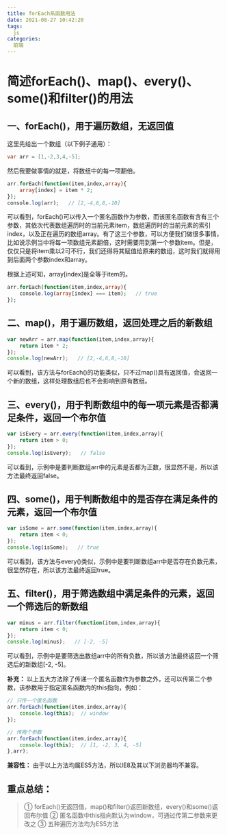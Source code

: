 ```yaml
---
title: forEach系函数用法
date: 2021-08-27 10:42:20
tags:
  js
categories:
  前端
---
```


# 简述forEach()、map()、every()、some()和filter()的用法

<!--more-->

## 一、forEach()，用于遍历数组，无返回值

这里先给出一个数组（以下例子通用）：



```csharp
var arr = [1,-2,3,4,-5];
```

然后我要做事情的就是，将数组中的每一项翻倍。



```php
arr.forEach(function(item,index,array){
    array[index] = item * 2;
});
console.log(arr);   // [2,-4,6,8,-10]
```

可以看到，forEach()可以传入一个匿名函数作为参数，而该匿名函数有含有三个参数，其依次代表数组遍历时的当前元素item，数组遍历时的当前元素的索引index，以及正在遍历的数组array。有了这三个参数，可以方便我们做很多事情，比如说示例当中将每一项数组元素翻倍，这时需要用到第一个参数item。但是，仅仅只是将item乘以2可不行，我们还得将其赋值给原来的数组，这时我们就得用到后面两个参数index和array。

根据上述可知，array[index]是全等于item的。



```php
arr.forEach(function(item,index,array){
    console.log(array[index] === item);   // true
});
```

## 二、map()，用于遍历数组，返回处理之后的新数组



```jsx
var newArr = arr.map(function(item,index,array){
    return item * 2;
});
console.log(newArr);   // [2,-4,6,8,-10]
```

可以看到，该方法与forEach()的功能类似，只不过map()具有返回值，会返回一个新的数组，这样处理数组后也不会影响到原有数组。

## 三、every()，用于判断数组中的每一项元素是否都满足条件，返回一个布尔值



```jsx
var isEvery = arr.every(function(item,index,array){
    return item > 0;
});
console.log(isEvery);   // false
```

可以看到，示例中是要判断数组arr中的元素是否都为正数，很显然不是，所以该方法最终返回false。

## 四、some()，用于判断数组中的是否存在满足条件的元素，返回一个布尔值



```jsx
var isSome = arr.some(function(item,index,array){
    return item < 0;
});
console.log(isSome);   // true
```

可以看到，该方法与every()类似，示例中是要判断数组arr中是否存在负数元素，很显然存在，所以该方法最终返回true。

## 五、filter()，用于筛选数组中满足条件的元素，返回一个筛选后的新数组



```jsx
var minus = arr.filter(function(item,index,array){
    return item < 0;
});
console.log(minus);   // [-2, -5]
```

可以看到，示例中是要筛选出数组arr中的所有负数，所以该方法最终返回一个筛选后的新数组[-2, -5]。

**补充：** 以上五大方法除了传递一个匿名函数作为参数之外，还可以传第二个参数，该参数用于指定匿名函数内的this指向，例如：



```jsx
// 只传一个匿名函数
arr.forEach(function(item,index,array){
    console.log(this);  // window
});
```



```jsx
// 传两个参数
arr.forEach(function(item,index,array){
    console.log(this);  // [1, -2, 3, 4, -5]
},arr);
```

**兼容性：** 由于以上方法均属ES5方法，所以IE8及其以下浏览器均不兼容。

## 重点总结：

> ① forEach()无返回值，map()和filter()返回新数组，every()和some()返回布尔值
>  ② 匿名函数中this指向默认为window，可通过传第二参数来更改之
>  ③ 五种遍历方法均为ES5方法




